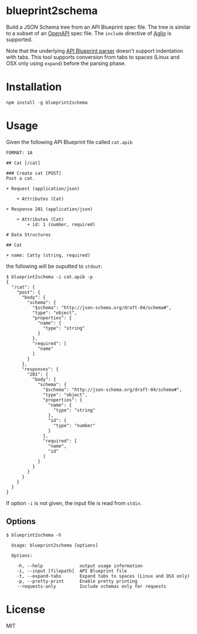 # blueprint2schema
Build a JSON Schema tree from an API Blueprint spec file. The tree is similar to a subset of an [OpenAPI](https://github.com/OAI/OpenAPI-Specification) spec file. The `include` directive of [Aglio](https://github.com/danielgtaylor/aglio) is supported.

Note that the underlying [API Blueprint parser](https://github.com/apiaryio/snowcrash) doesn't support indentation with tabs. This tool supports conversion from tabs to spaces (Linux and OSX only using `expand`) before the parsing phase.

# Installation
`npm install -g blueprint2schema`

# Usage

Given the following API Blueprint file called `cat.apib`

```
FORMAT: 1A

## Cat [/cat]

### Create cat [POST]
Post a cat.

+ Request (application/json)

    + Attributes (Cat)

+ Response 201 (application/json)

    + Attributes (Cat)
        + id: 1 (number, required)

# Data Structures

## Cat

+ name: Catty (string, required)
```

the following will be ouputted to `stdout`:

```shell
$ blueprint2schema -i cat.apib -p
{
  "/cat": {
    "post": {
      "body": {
        "schema": {
          "$schema": "http://json-schema.org/draft-04/schema#",
          "type": "object",
          "properties": {
            "name": {
              "type": "string"
            }
          },
          "required": [
            "name"
          ]
        }
      },
      "responses": {
        "201": {
          "body": {
            "schema": {
              "$schema": "http://json-schema.org/draft-04/schema#",
              "type": "object",
              "properties": {
                "name": {
                  "type": "string"
                },
                "id": {
                  "type": "number"
                }
              },
              "required": [
                "name",
                "id"
              ]
            }
          }
        }
      }
    }
  }
}
```

If option `-i` is not given, the input file is read from `stdin`.


## Options

```shell
$ blueprint2schema -h

  Usage: blueprint2schema [options]

  Options:

    -h, --help              output usage information
    -i, --input [filepath]  API Blueprint file
    -t, --expand-tabs       Expand tabs to spaces (Linux and OSX only)
    -p, --pretty-print      Enable pretty printing
    --requests-only         Include schemas only for requests
```

# License

MIT
